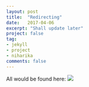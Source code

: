 ```yaml
---
layout: post
title:  "Redirecting"
date:   2017-04-06
excerpt: "Shall update later"
project: false
tag:
- jekyll 
- project
- niharika
comments: false
---
```



All would be found here: ![](https://github.com/OrionStar25)

